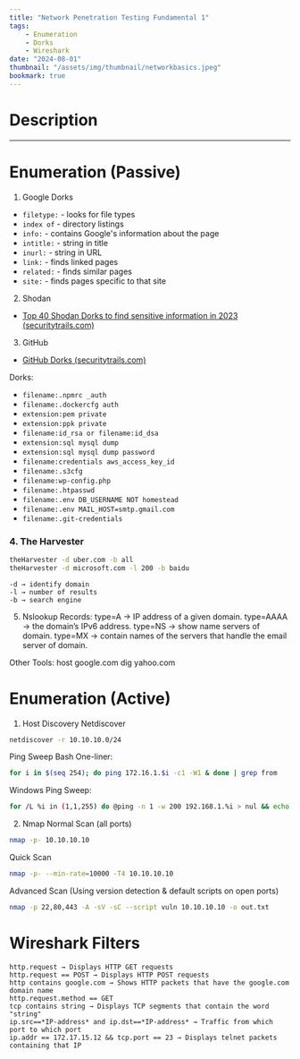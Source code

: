 ```yaml
---
title: "Network Penetration Testing Fundamental 1"
tags:
    - Enumeration
    - Dorks
    - Wireshark
date: "2024-08-01"
thumbnail: "/assets/img/thumbnail/networkbasics.jpeg"
bookmark: true
---
```

# Description
---


# Enumeration (Passive)

 1. Google Dorks

- `filetype:` - looks for file types
- `index of` - directory listings
- `info:` - contains Google's information about the page
- `intitle:` - string in title
- `inurl:` - string in URL
- `link:` - finds linked pages
- `related:` - finds similar pages
- `site:` - finds pages specific to that site

 2. Shodan

- [Top 40 Shodan Dorks to find sensitive information in 2023 (securitytrails.com)](https://securitytrails.com/blog/top-shodan-dorks)

 3. GitHub

- [GitHub Dorks (securitytrails.com)](https://securitytrails.com/blog/github-dorks)

 Dorks:
- `filename:.npmrc _auth`
- `filename:.dockercfg auth`
- `extension:pem private`
- `extension:ppk private`
- `filename:id_rsa or filename:id_dsa`
- `extension:sql mysql dump`
- `extension:sql mysql dump password`
- `filename:credentials aws_access_key_id`
- `filename:.s3cfg`
- `filename:wp-config.php`
- `filename:.htpasswd`
- `filename:.env DB_USERNAME NOT homestead`
- `filename:.env MAIL_HOST=smtp.gmail.com`
- `filename:.git-credentials`

### 4. The Harvester

```bash
theHarvester -d uber.com -b all
theHarvester -d microsoft.com -l 200 -b baidu
```
    -d → identify domain
    -l → number of results
    -b → search engine

5. Nslookup
Records:
    type=A → IP address of a given domain.
    type=AAAA → the domain’s IPv6 address.
    type=NS → show name servers of domain.
    type=MX → contain names of the servers that handle the email server of domain.

Other Tools:
    host google.com
    dig yahoo.com

# Enumeration (Active)
1. Host Discovery
Netdiscover

```bash
netdiscover -r 10.10.10.0/24
```
Ping Sweep
Bash One-liner:
```bash
for i in $(seq 254); do ping 172.16.1.$i -c1 -W1 & done | grep from
```
Windows Ping Sweep:
```bash
for /L %i in (1,1,255) do @ping -n 1 -w 200 192.168.1.%i > nul && echo 192.168.1.%i is up.
```
2. Nmap
Normal Scan (all ports)
```bash
nmap -p- 10.10.10.10
```
Quick Scan
```bash
nmap -p- --min-rate=10000 -T4 10.10.10.10
```
Advanced Scan (Using version detection & default scripts on open ports)
```bash
nmap -p 22,80,443 -A -sV -sC --script vuln 10.10.10.10 -o out.txt
```

# Wireshark Filters

    http.request → Displays HTTP GET requests
    http.request == POST → Displays HTTP POST requests
    http contains google.com → Shows HTTP packets that have the google.com domain name
    http.request.method == GET
    tcp contains string → Displays TCP segments that contain the word "string"
    ip.src==*IP-address* and ip.dst==*IP-address* → Traffic from which port to which port
    ip.addr == 172.17.15.12 && tcp.port == 23 → Displays telnet packets containing that IP

